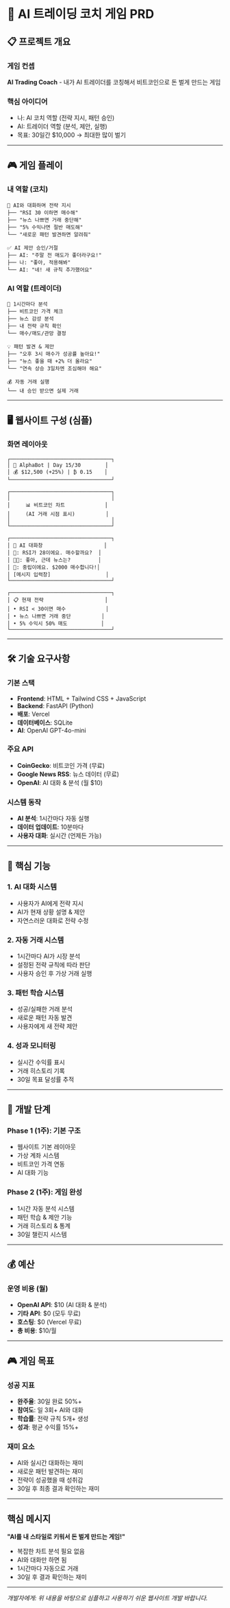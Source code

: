 # 🤖 AI 트레이딩 코치 게임 PRD

## 📋 프로젝트 개요

### 게임 컨셉
**AI Trading Coach** - 내가 AI 트레이더를 코칭해서 비트코인으로 돈 벌게 만드는 게임

### 핵심 아이디어
- 나: AI 코치 역할 (전략 지시, 패턴 승인)
- AI: 트레이더 역할 (분석, 제안, 실행)
- 목표: 30일간 $10,000 → 최대한 많이 벌기

---

## 🎮 게임 플레이

### 내 역할 (코치)
```
💬 AI와 대화하며 전략 지시
├── "RSI 30 이하면 매수해"
├── "뉴스 나쁘면 거래 중단해"
├── "5% 수익나면 절반 매도해"
└── "새로운 패턴 발견하면 알려줘"

✅ AI 제안 승인/거절
├── AI: "주말 전 매도가 좋더라구요!"
├── 나: "좋아, 적용해봐"
└── AI: "네! 새 규칙 추가했어요"
```

### AI 역할 (트레이더)  
```
🧠 1시간마다 분석
├── 비트코인 가격 체크
├── 뉴스 감성 분석
├── 내 전략 규칙 확인
└── 매수/매도/관망 결정

💡 패턴 발견 & 제안
├── "오후 3시 매수가 성공률 높아요!"
├── "뉴스 좋을 때 +2% 더 올라요"
└── "연속 상승 3일차엔 조심해야 해요"

💰 자동 거래 실행
└── 내 승인 받으면 실제 거래
```

---

## 🖥️ 웹사이트 구성 (심플)

### 화면 레이아웃
```
┌─────────────────────────────────┐
│ 🤖 AlphaBot | Day 15/30        │
│ 💰 $12,500 (+25%) | ₿ 0.15    │
└─────────────────────────────────┘

┌─────────────────────────────────┐
│                                 │
│     📊 비트코인 차트             │
│     (AI 거래 시점 표시)          │
│                                 │
└─────────────────────────────────┘

┌─────────────────────────────────┐
│ 💬 AI 대화창                    │
│ 🤖: RSI가 28이에요. 매수할까요?  │
│ 👨‍💼: 좋아, 근데 뉴스는?         │
│ 🤖: 중립이에요. $2000 매수합니다!│
│ [메시지 입력창]                  │
└─────────────────────────────────┘

┌─────────────────────────────────┐
│ 📋 현재 전략                    │
│ • RSI < 30이면 매수             │
│ • 뉴스 나쁘면 거래 중단          │
│ • 5% 수익시 50% 매도           │
└─────────────────────────────────┘
```

---

## 🛠️ 기술 요구사항

### 기본 스택
- **Frontend**: HTML + Tailwind CSS + JavaScript
- **Backend**: FastAPI (Python)
- **배포**: Vercel  
- **데이터베이스**: SQLite
- **AI**: OpenAI GPT-4o-mini

### 주요 API
- **CoinGecko**: 비트코인 가격 (무료)
- **Google News RSS**: 뉴스 데이터 (무료)  
- **OpenAI**: AI 대화 & 분석 (월 $10)

### 시스템 동작
- **AI 분석**: 1시간마다 자동 실행
- **데이터 업데이트**: 10분마다
- **사용자 대화**: 실시간 (언제든 가능)

---

## 🎯 핵심 기능

### 1. AI 대화 시스템
- 사용자가 AI에게 전략 지시
- AI가 현재 상황 설명 & 제안
- 자연스러운 대화로 전략 수정

### 2. 자동 거래 시스템  
- 1시간마다 AI가 시장 분석
- 설정된 전략 규칙에 따라 판단
- 사용자 승인 후 가상 거래 실행

### 3. 패턴 학습 시스템
- 성공/실패한 거래 분석  
- 새로운 패턴 자동 발견
- 사용자에게 새 전략 제안

### 4. 성과 모니터링
- 실시간 수익률 표시
- 거래 히스토리 기록
- 30일 목표 달성률 추적

---

## 🚀 개발 단계

### Phase 1 (1주): 기본 구조
- 웹사이트 기본 레이아웃
- 가상 계좌 시스템
- 비트코인 가격 연동
- AI 대화 기능

### Phase 2 (1주): 게임 완성
- 1시간 자동 분석 시스템
- 패턴 학습 & 제안 기능  
- 거래 히스토리 & 통계
- 30일 챌린지 시스템

---

## 💰 예산

### 운영 비용 (월)
- **OpenAI API**: $10 (AI 대화 & 분석)
- **기타 API**: $0 (모두 무료)
- **호스팅**: $0 (Vercel 무료)
- **총 비용**: $10/월

---

## 🎮 게임 목표

### 성공 지표
- **완주율**: 30일 완료 50%+
- **참여도**: 일 3회+ AI와 대화  
- **학습률**: 전략 규칙 5개+ 생성
- **성과**: 평균 수익률 15%+

### 재미 요소
- AI와 실시간 대화하는 재미
- 새로운 패턴 발견하는 재미  
- 전략이 성공했을 때 성취감
- 30일 후 최종 결과 확인하는 재미

---

## 핵심 메시지

**"AI를 내 스타일로 키워서 돈 벌게 만드는 게임!"**

- 복잡한 차트 분석 필요 없음
- AI와 대화만 하면 됨
- 1시간마다 자동으로 거래
- 30일 후 결과 확인하는 재미

---

*개발자에게: 위 내용을 바탕으로 심플하고 사용하기 쉬운 웹사이트 개발 바랍니다.*